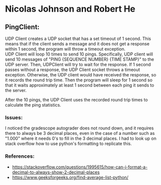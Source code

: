 # Nicolas Johnson and Robert He

## PingClient:

UDP Client creates a UDP socket that has a set timeout of 1 second.  This means that if the client sends a message and it does not get a response within 1 second, the program will throw a timeout exception.  
UDP Client will loop 10 times to send 10 pings. Specifically, UDP client will send 10 messages of "PING {SEQUENCE NUMBER} {TIME STAMP}" to the UDP server.  Then, UDPClient will try to wait for the response.  If 1 second passes without a response, the UDP Client socket throws a timeout exception.  Otherwise, the UDP client would have received the response, so it records the round trip time.  Then the program will sleep for 1 second so that it waits approximately at least 1 second between each ping it sends to the server.

After the 10 pings, the UDP Client uses the recorded round trip times to calculate the ping statistics.

### Issues:
I noticed the gradescope autograder does not round down, and it requires there to always be 3 decimal places, even in the case of a number such as "1.000" where it needs 0's to fill in the 3 decimal places.  I had to look up on stack overflow how to use python's formatting to replicate this. 

### References:

- https://stackoverflow.com/questions/1995615/how-can-i-format-a-decimal-to-always-show-2-decimal-places
- https://www.geeksforgeeks.org/find-average-list-python/